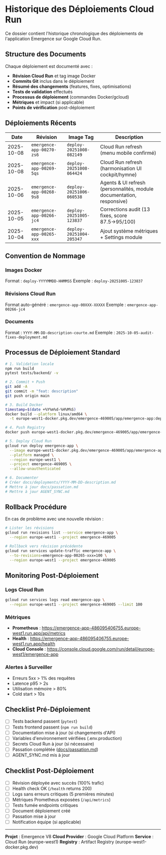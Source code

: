 # Historique des Déploiements Cloud Run

Ce dossier contient l'historique chronologique des déploiements de l'application Emergence sur Google Cloud Run.

## Structure des Documents

Chaque déploiement est documenté avec :
- **Révision Cloud Run** et tag image Docker
- **Commits Git** inclus dans le déploiement
- **Résumé des changements** (features, fixes, optimisations)
- **Tests de validation** effectués
- **Processus de déploiement** (commandes Docker/gcloud)
- **Métriques** et impact (si applicable)
- **Points de vérification** post-déploiement

## Déploiements Récents

| Date | Révision | Image Tag | Description |
|------|----------|-----------|-------------|
| 2025-10-08 | `emergence-app-00270-zs6` | `deploy-20251008-082149` | Cloud Run refresh (menu mobile confirmé) |
| 2025-10-08 | `emergence-app-00269-5qs` | `deploy-20251008-064424` | Cloud Run refresh (harmonisation UI cockpit/hymne) |
| 2025-10-06 | `emergence-app-00268-9s8` | `deploy-20251006-060538` | Agents & UI refresh (personnalités, module documentation, responsive) |
| 2025-10-05 | `emergence-app-00266-jc4` | `deploy-20251005-123837` | Corrections audit (13 fixes, score 87.5→95/100) |
| 2025-10-04 | `emergence-app-00265-xxx` | `deploy-20251004-205347` | Ajout système métriques + Settings module |

## Convention de Nommage

### Images Docker
Format : `deploy-YYYYMMDD-HHMMSS`
Exemple : `deploy-20251005-123837`

### Révisions Cloud Run
Format auto-généré : `emergence-app-00XXX-XXXXX`
Exemple : `emergence-app-00266-jc4`

### Documents
Format : `YYYY-MM-DD-description-courte.md`
Exemple : `2025-10-05-audit-fixes-deployment.md`

## Processus de Déploiement Standard

```bash
# 1. Validation locale
npm run build
pytest tests/backend/ -v

# 2. Commit + Push
git add -A
git commit -m "feat: description"
git push origin main

# 3. Build Docker
timestamp=$(date +%Y%m%d-%H%M%S)
docker build --platform linux/amd64 \
  -t europe-west1-docker.pkg.dev/emergence-469005/app/emergence-app:deploy-$timestamp .

# 4. Push Registry
docker push europe-west1-docker.pkg.dev/emergence-469005/app/emergence-app:deploy-$timestamp

# 5. Deploy Cloud Run
gcloud run deploy emergence-app \
  --image europe-west1-docker.pkg.dev/emergence-469005/app/emergence-app:deploy-$timestamp \
  --platform managed \
  --region europe-west1 \
  --project emergence-469005 \
  --allow-unauthenticated

# 6. Documenter
# Créer docs/deployments/YYYY-MM-DD-description.md
# Mettre à jour docs/passation.md
# Mettre à jour AGENT_SYNC.md
```

## Rollback Procédure

En cas de problème avec une nouvelle révision :

```bash
# Lister les révisions
gcloud run revisions list --service emergence-app \
  --region europe-west1 --project emergence-469005

# Rollback vers révision précédente
gcloud run services update-traffic emergence-app \
  --to-revisions=emergence-app-00265-xxx=100 \
  --region europe-west1 --project emergence-469005
```

## Monitoring Post-Déploiement

### Logs Cloud Run
```bash
gcloud run services logs read emergence-app \
  --region europe-west1 --project emergence-469005 --limit 100
```

### Métriques
- **Prometheus** : https://emergence-app-486095406755.europe-west1.run.app/api/metrics
- **Health** : https://emergence-app-486095406755.europe-west1.run.app/health
- **Cloud Console** : https://console.cloud.google.com/run/detail/europe-west1/emergence-app

### Alertes à Surveiller
- Erreurs 5xx > 1% des requêtes
- Latence p95 > 2s
- Utilisation mémoire > 80%
- Cold start > 10s

## Checklist Pré-Déploiement

- [ ] Tests backend passent (`pytest`)
- [ ] Tests frontend passent (`npm run build`)
- [ ] Documentation mise à jour (si changements d'API)
- [ ] Variables d'environnement vérifiées (.env.production)
- [ ] Secrets Cloud Run à jour (si nécessaire)
- [ ] Passation complétée ([docs/passation.md](../passation.md))
- [ ] AGENT_SYNC.md mis à jour

## Checklist Post-Déploiement

- [ ] Révision déployée avec succès (100% trafic)
- [ ] Health check OK (`/health` returns 200)
- [ ] Logs sans erreurs critiques (5 premières minutes)
- [ ] Métriques Prometheus exposées (`/api/metrics`)
- [ ] Tests fumée endpoints critiques
- [ ] Document déploiement créé
- [ ] Passation mise à jour
- [ ] Notification équipe (si applicable)

---

**Projet** : Emergence V8
**Cloud Provider** : Google Cloud Platform
**Service** : Cloud Run (europe-west1)
**Registry** : Artifact Registry (europe-west1-docker.pkg.dev)
